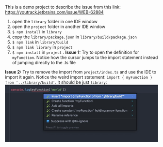 This is a demo project to describe the issue from this link: https://youtrack.jetbrains.com/issue/WEB-62884

1. open the `library` folder in one IDE window
2. open the `project` folder in another IDE window
3. `$ npm install` in `library`
4. copy the `library/package.json` in `library/build/package.json`
5. `$ npm link` in `library/build`
6. `$ npm link library` in `project`
7. `$ npm install` in `project`
. 
**Issue 1:**
Try to open the definition for `myFunction`. Notice how the cursor jumps to the import statement instead of jumping directly to the .ts file

**Issue 2:**
Try to remove the import from `project/index.ts` and use the IDE to import it again. Notice the weird import statement: `import { myFunction } from '../library/build'`. It should be just `library`:
![img.png](img.png)
